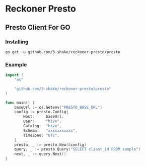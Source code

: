 # Reckoner Presto

## Presto Client For GO

### Installing

```
go get -u github.com/3-shake/reckoner-presto/presto
```

### Example

```go
import (
	"os"

	"github.com/3-shake/reckoner-presto/presto"
)

func main() {
	baseUrl := os.Getenv("PRESTO_BASE_URL")
	config := presto.Config{
		Host:     baseUrl,
		User:     "hive",
		Catalog:  "hive",
		Schema:   "xxxxxxxxxxx",
		TimeZone: "UTC",
	}
	presto, _ := presto.New(&config)
	query, _ := presto.Query("SELECT client_id FROM sample")
	next, _ := query.Next()
}

```

